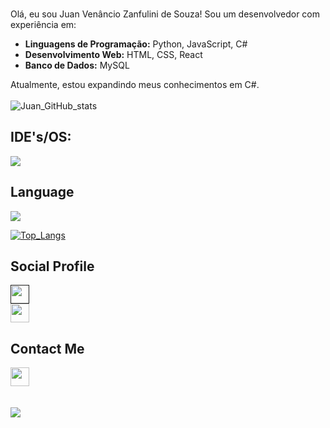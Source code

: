 <a href="https://git.io/typing-svg"><img src="https://readme-typing-svg.demolab.com?font=roboto&pause=10&color=F4672C&width=435&lines=Welcome+to+my+github!" alt="" /></a> 
<br>
<br>
Olá, eu sou Juan Venâncio Zanfulini de Souza!
Sou um desenvolvedor com experiência em:

- **Linguagens de Programação:** Python, JavaScript, C#
- **Desenvolvimento Web:** HTML, CSS, React
- **Banco de Dados:** MySQL

Atualmente, estou expandindo meus conhecimentos em C#.
<br>
<br>
![Juan_GitHub_stats](https://github-readme-stats.vercel.app/api?username=JuanSouz4&show_icons=true&theme=codeSTACKr&hide_border=true)

## IDE's/OS:
<img src="https://skillicons.dev/icons?i=androidstudio,windows,vscode,pycharm&theme=dark" />

## Language
<img src="https://skillicons.dev/icons?i=html,css,js,python,react,mysql,cs&theme=dark"/>
<br>

[![Top_Langs](https://github-readme-stats.vercel.app/api/top-langs/?username=JuanSouz4&theme=codeSTACKr&hide_border=true)](https://github.com/JuanSouz4/github-readme-stats)
<br>

## Social Profile
<a href="">
    <img src="https://skillicons.dev/icons?i=linkedin&theme=dark" width="30" height="30" />
</a>
<br>
<a href="https://www.youtube.com/">
    <img src="https://skillicons.dev/icons?i=instagram&theme=dark" width="30" height="30" />
</a>
<br>

## Contact Me
<a href="https://mail.google.com/mail/u/0/#inbox?compose=DmwnWrRpfDZdQrsZtMvggkCXTgNbwmFPVMSZkmjtQxnxqSxGBhtrXgTcdSNXmSWgWfqMdkNbpNCg">
    <img src="https://skillicons.dev/icons?i=gmail&theme=dark" width="30" height="30" />
</a>
<br>
<br>
<br>
<img src="http://estruyf-github.azurewebsites.net/api/VisitorHit?user=JuanSouz4&repo=JuanSouz4&countColorcountColor&countColor=%23F4672C"/>
